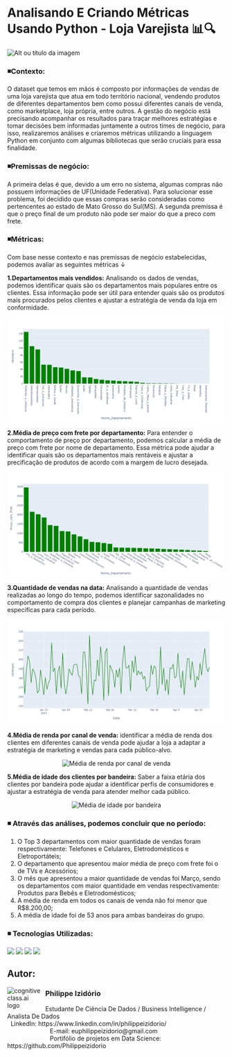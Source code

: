 # Analisando E Criando Métricas Usando Python - Loja Varejista 📊🔍
![Alt ou título da imagem](https://github.com/Philippeizidorio/AnaliseVarejo/assets/145637595/694d2fe6-fa44-466d-83c5-7e750994a170)

### ◾Contexto:

O dataset que temos em mãos é composto por informações de vendas de uma loja varejista que atua em todo território nacional, vendendo produtos de diferentes departamentos bem como possui diferentes canais de venda, como marketplace, loja própria, entre outros. A gestão do negócio está precisando acompanhar os resultados para traçar melhores estratégias e tomar decisões bem informadas juntamente a outros times de negócio, para isso, realizaremos análises e criaremos métricas utilizando a linguagem Python em conjunto com algumas bibliotecas que serão cruciais para essa finalidade. 

### ◾Premissas de negócio:

A primeira delas é que, devido a um erro no sistema, algumas compras não possuem informações de UF(Unidade Federativa). Para solucionar esse problema, foi decidido que essas compras serão consideradas como pertencentes ao estado de Mato Grosso do Sul(MS). A segunda premissa é que o preço final de um produto não pode ser maior do que a preco com frete.

### ◾Métricas:

Com base nesse contexto e nas premissas de negócio estabelecidas, podemos avaliar as seguintes métricas ↓

**1.Departamentos mais vendidos:** Analisando os dados de vendas, podemos identificar quais são os departamentos mais populares entre os clientes. Essa informação pode ser útil para entender quais são os produtos mais procurados pelos clientes e ajustar a estratégia de venda da loja em conformidade.

<p align="center">
  <img src="https://github.com/Philippeizidorio/AnaliseVarejo/blob/main/Qtd.%20vendas%20por%20departamento.png" alt="Departamento mais vendidos">
</p>

**2.Média de preço com frete por departamento:** Para entender o comportamento de preço por departamento, podemos calcular a média de preço com frete por nome de departamento. Essa métrica pode ajudar a identificar quais são os departamentos mais rentáveis e ajustar a precificação de produtos de acordo com a margem de lucro desejada.

<p align="center">
  <img src="https://github.com/Philippeizidorio/AnaliseVarejo/blob/main/M%C3%A9dia%20de%20pre%C3%A7o%20com%20frete%20por%20DPT.png" alt="Média de preço com frete por departamento">
</p>

**3.Quantidade de vendas na data:** Analisando a quantidade de vendas realizadas ao longo do tempo, podemos identificar sazonalidades no comportamento de compra dos clientes e planejar campanhas de marketing especificas para cada período.

<p align="center">
  <img src="https://github.com/Philippeizidorio/AnaliseVarejo/blob/main/Quantidade%20de%20vendas%20na%20Data.png" alt="Quantidade de vendas na data">
</p>

**4.Média de renda por canal de venda:** identificar a média de renda dos clientes em diferentes canais de venda pode ajudar a loja a adaptar a estratégia de marketing e vendas para cada público-alvo.

<p align="center">
  <img src="https://github.com/Philippeizidorio/AnaliseVarejo/blob/main/m%C3%A9dia%20de%20renda%20por%20canal.png" alt="Média de renda por canal de venda">
</p>

**5.Média de idade dos clientes por bandeira:** Saber a faixa etária dos clientes por bandeira pode ajudar a identificar perfis de consumidores e ajustar a estratégia de venda para atender melhor cada público.

<p align="center">
  <img src="https://github.com/Philippeizidorio/AnaliseVarejo/blob/main/m%C3%A9dia%20de%20idade%20por%20bandeira.png" alt="Média de idade por bandeira">
</p>

### ◾ Através das análises, podemos concluir que no período: 
1. O Top 3 departamentos com maior quantidade de vendas foram respectivamente: Telefones e Celulares, Eletrodomésticos e Eletroportáteis;
3. O departamento que apresentou maior média de preço com frete foi o de TVs e Acessórios;
4. O mês que apresentou a maior quantidade de vendas foi Março, sendo os departamentos com maior quantidade em vendas respectivamente: Produtos para Bebês e Eletrodomésticos;
5. A média de renda em todos os canais de venda não foi menor que R$8.200,00;
6. A média de idade foi de 53 anos para ambas bandeiras do grupo.

### ◾ Tecnologias Utilizadas: 
<div <br> 
<img src="https://img.shields.io/badge/Python-4695dd?style=for-the-badge&logo=python&logoColor=FFD43B">
<img src="https://img.shields.io/badge/pandas-%23150458.svg?style=for-the-badge&logo=pandas&logoColor=white">
<img src="https://img.shields.io/badge/Plotly-%233F4F75.svg?style=for-the-badge&logo=plotly&logoColor=white">
<img src="https://img.shields.io/badge/Matplotlib-%232A9D8F.svg?style=for-the-badge&logo=Matplotlib&logoColor=black"
</div> 

## Autor:

<img  src="https://github.com/Philippeizidorio/AnaliseTRIM_AgenciaMKTDIGITAL/assets/145637595/9800ac43-2070-48d4-9002-dbf82f756f2c" width="80" alt="cognitiveclass.ai logo" align="left" /> 

### &nbsp;&nbsp;Philippe Izidório

<p>
&nbsp;&nbsp;Estudante De Ciência De Dados / Business Intelligence / Analista De Dados<br/>
&nbsp;&nbsp;LinkedIn: https://www.linkedin.com/in/philippeizidorio/<br/>
&nbsp;&nbsp;&nbsp;&nbsp;&nbsp;&nbsp;&nbsp;&nbsp;&nbsp;&nbsp;&nbsp;&nbsp;&nbsp;&nbsp;&nbsp;&nbsp;&nbsp;&nbsp;&nbsp;&nbsp;&nbsp;&nbsp;&nbsp;&nbsp;&nbsp;E-mail: euphilippeizidorio@gmail.com<br/>
&nbsp;&nbsp;&nbsp;&nbsp;&nbsp;&nbsp;&nbsp;&nbsp;&nbsp;&nbsp;&nbsp;&nbsp;&nbsp;&nbsp;&nbsp;&nbsp;&nbsp;&nbsp;&nbsp;&nbsp;&nbsp;&nbsp;&nbsp;&nbsp;&nbsp;Portifólio de projetos em Data Science: https://github.com/Philippeizidorio
</p>
